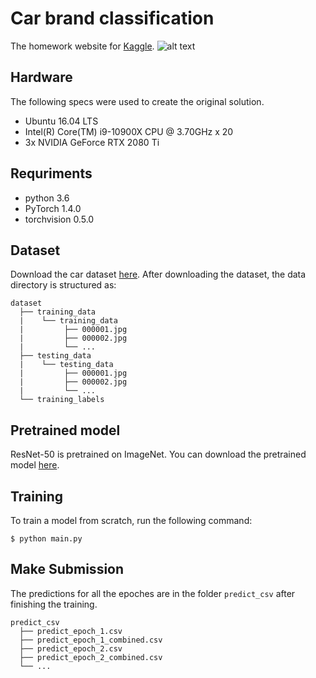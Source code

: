 # Car brand classification
The homework website for [Kaggle](https://www.kaggle.com/c/cs-t0828-2020-hw1).
![alt text](https://github.com/danny91708/Selected-Topics-in-Visual-Recognition-using-Deep-Learning/blob/HW1/architecture.png?raw=true)
## Hardware
The following specs were used to create the original solution.
- Ubuntu 16.04 LTS
- Intel(R) Core(TM) i9-10900X CPU @ 3.70GHz x 20
- 3x NVIDIA GeForce RTX 2080 Ti

## Requriments
- python 3.6
- PyTorch 1.4.0
- torchvision 0.5.0

## Dataset
Download the car dataset [here](https://www.kaggle.com/c/cs-t0828-2020-hw1/data).
After downloading the dataset, the data directory is structured as:
```
dataset
  ├── training_data
  |    └── training_data
  |         ├── 000001.jpg
  |         ├── 000002.jpg
  |         └── ...
  ├── testing_data
  |    └── testing_data
  |         ├── 000001.jpg
  |         ├── 000002.jpg
  |         └── ...
  └── training_labels
```

## Pretrained model
ResNet-50 is pretrained on ImageNet.
You can download the pretrained model [here](https://drive.google.com/file/d/1RZSCxmEbZQrAajbt871x8rvbrkfyta_v/view?usp=sharing).

## Training
To train a model from scratch, run the following command:
```
$ python main.py
```

## Make Submission
The predictions for all the epoches are in the folder `predict_csv` after finishing the training.
```
predict_csv
  ├── predict_epoch_1.csv
  ├── predict_epoch_1_combined.csv
  ├── predict_epoch_2.csv
  ├── predict_epoch_2_combined.csv
  └── ...
```
